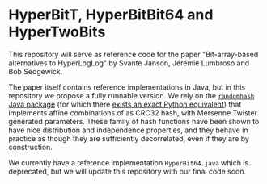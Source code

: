 # HyperBitT, HyperBitBit64 and HyperTwoBits

This repository will serve as reference code for the paper "Bit-array-based alternatives to HyperLogLog" by Svante Janson, Jérémie Lumbroso and Bob Sedgewick.

The paper itself contains reference implementations in Java, but in this repository we propose a fully runnable version. We rely on the [`randomhash` Java package](https://github.com/jlumbroso/java-random-hash) (for which there [exists an exact Python equivalent](https://github.com/jlumbroso/python-random-hash)) that implements affine combinations of as CRC32 hash, with Mersenne Twister generated parameters. These family of hash functions have been shown to have nice distribution and independence properties, and they behave in practice as though they are sufficiently decorrelated, even if they are by construction.

We currently have a reference implementation `HyperBit64.java` which is deprecated, but we will update this repository with our final code soon.

